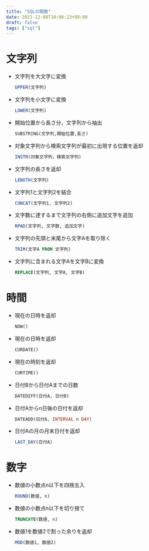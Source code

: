```yaml
---
title: "SQLの関数"
date: 2021-12-08T10:00:23+09:00
draft: false
tags: ["sql"] 
---
```

<!--more-->
# 文字列
- 文字列を大文字に変換
    ```sql
    UPPER(文字列)  
    ```
- 文字列を小文字に変換
    ```sql
    LOWER(文字列) 
    ```
- 開始位置から長さ分，文字列から抽出 
    ```sql
    SUBSTRING(文字列,開始位置,長さ) 
    ```
- 対象文字列から検索文字列が最初に出現する位置を返却 
    ```sql
    INSTR(対象文字列，検索文字列)
    ```
- 文字列の長さを返却
    ```sql
    LENGTH(文字列)
    ```
- 文字列1と文字列2を結合 
    ```sql
    CONCAT(文字列1, 文字列2)
    ```
- 文字数に達するまで文字列の右側に追加文字を追加
    ```sql
    RPAD(文字列, 文字数, 追加文字)
    ```
- 文字列の先頭と末尾から文字Aを取り除く
    ```sql
    TRIM(文字A FROM 文字列)
    ```
- 文字列に含まれる文字Aを文字Bに変換
    ```sql
    REPLACE(文字列, 文字A, 文字B)
    ```
# 時間
- 現在の日時を返却
    ```sql
    NOW()
    ``` 
- 現在の日時を返却
    ```sql
    CURDATE()
    ``` 
- 現在の時刻を返却
    ```sql
    CURTIME()
    ```  
- 日付Bから日付Aまでの日数
    ```sql
    DATEDIFF(日付A, 日付B)
    ```
- 日付Aからn日後の日付を返却  
    ```sql
    DATEADD(日付A, INTERVAL n DAY)
    ```
- 日付Aの月の月末日付を返却
    ```sql
    LAST_DAY(日付A)
    ```
# 数字
- 数値の小数点n以下を四捨五入
    ```sql
    ROUND(数値, n)
    ```
- 数値の小数点n以下を切り捨て
    ```sql
    TRUNCATE(数値, n)
    ``` 
- 数値1を数値2で割った余りを返却
    ```sql
    MOD(数値1, 数値2)
    ```